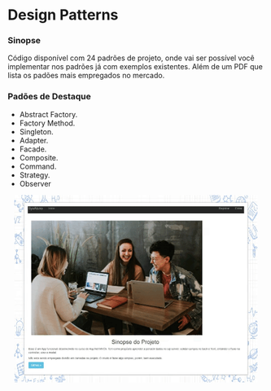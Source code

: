 # Design Patterns

### Sinopse ###
<p> 
  Código disponível com 24 padrões de projeto, onde vai ser possível você implementar nos padrões já com exemplos existentes. 
  Além de um PDF que lista os padões mais empregados no mercado.
</p>

### Padões de Destaque ###

* Abstract Factory.
* Factory Method.
* Singleton.
* Adapter.
* Facade.
* Composite.
* Command.
* Strategy.
* Observer


<p align="center">
  <img src="https://github.com/Jeffconexion/SysAluno/blob/main/sysProject.gif" />
</p>

